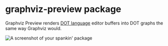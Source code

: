 # graphviz-preview package

Graphviz Preview renders <a href='http://en.wikipedia.org/wiki/DOT_(graph_description_language)'>DOT language</a> editor buffers into DOT graphs the same way Graphviz would.

![A screenshot of your spankin' package](https://f.cloud.github.com/assets/69169/2290250/c35d867a-a017-11e3-86be-cd7c5bf3ff9b.gif)
